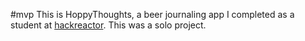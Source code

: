 #mvp
This is HoppyThoughts, a beer journaling app I completed as a student at [hackreactor](http://hackreactor.com). This was a solo project.
